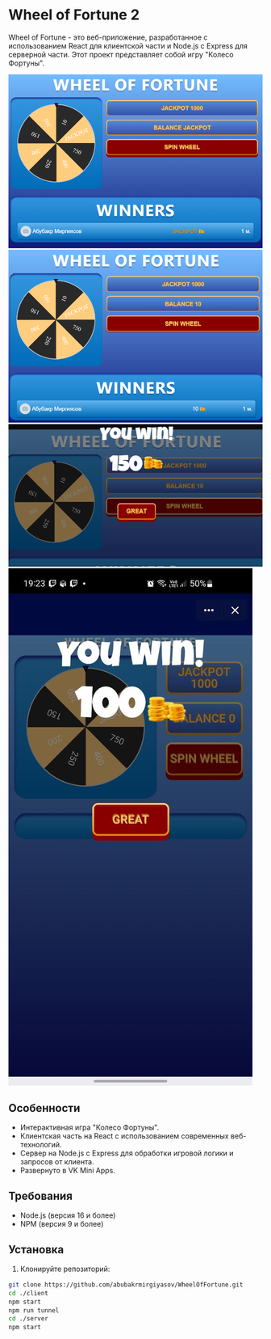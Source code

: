 # Wheel of Fortune 2

Wheel of Fortune - это веб-приложение, разработанное с использованием React для клиентской части и Node.js с Express для серверной части. Этот проект представляет собой игру "Колесо Фортуны".


![Скриншоты](images/first.png)
![Скриншоты](images/second.png)
![Скриншоты](images/res.png)
![Скриншоты](images/mobile.jpg)

## Особенности

- Интерактивная игра "Колесо Фортуны".
- Клиентская часть на React с использованием современных веб-технологий.
- Сервер на Node.js с Express для обработки игровой логики и запросов от клиента.
- Развернуто в VK Mini Apps.

## Требования

- Node.js (версия 16 и более)
- NPM (версия 9 и более)

## Установка

1. Клонируйте репозиторий:

```bash
git clone https://github.com/abubakrmirgiyasov/WheelOfFortune.git
cd ./client
npm start
npm run tunnel
cd ./server
npm start
